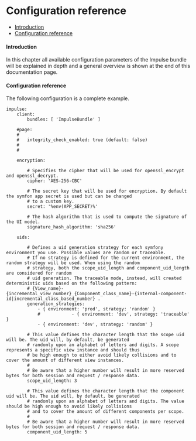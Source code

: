 <h1 class="doc-title">Configuration reference</h1>

- [Introduction](#introduction)
- [Configuration reference](#config_reference)

<a name="introduction"></a>
<h4>Introduction</h4>
In this chapter all available configuration parameters of the Impulse bundle will be explained in depth and a general overview is shown at the end of this documentation page.

<a name="config_reference"></a>
<h4>Configuration reference</h4>

The following configuration is a complete example.

<pre class="code-white imp-code  language-yaml code-xl">
<code class="language-yaml">impulse:
    client:
        bundles: [ 'ImpulseBundle' ]
    
    #page:
    #
    #   integrity_check_enabled: true (default: false)
    #
    #
    
    encryption:
    
        # Specifies the cipher that will be used for openssl_encrypt and openssl_decrypt.
        cipher: 'AES-256-CBC'
    
        # The secret key that will be used for encryption. By default the symfon app secret is used but can be changed
        # to a custom key.
        secret: '%env(APP_SECRET)%'
    
        # The hash algorithm that is used to compute the signature of the UI model.
        signature_hash_algorithm: 'sha256'
    
    uids:
    
        # Defines a uid generation strategy for each symfony environment you use. Possible values are random or traceable.
        # If no strategy is defined for the current environment, the random strategy will be used. When using the random
        # strategy, both the scope_uid_length and component_uid_length are considered for random
        # uid generation. The traceable mode, instead, will created deterministic uids based on the following pattern:
        # {View_name}-{incremental_view_number}_{Component_class_name}-{internal-component-id|incremental_class_based_number} .
        generation_strategies:
            - { environment: 'prod', strategy: 'random' }
            #            - { environment: 'dev', strategy: 'traceable' }
            - { environment: 'dev', strategy: 'random' }
    
        # This value defines the character length that the scope uid will be. The uid will, by default, be generated
        # randomly upon an alphabet of letters and digits. A scope represents a specific view instance and should thus
        # be high enough to either avoid likely collisions and to cover the amount of different view instances.
        #
        # Be aware that a higher number will result in more reserved bytes for both session and request / response data.
        scope_uid_length: 3
    
        # This value defines the character length that the component uid will be. The uid will, by default, be generated
        # randomly upon an alphabet of letters and digits. The value should be high enough to avoid likely collisions
        # and to cover the amount of different components per scope.
        #
        # Be aware that a higher number will result in more reserved bytes for both session and request / response data.
        component_uid_length: 5</code>
</pre>
